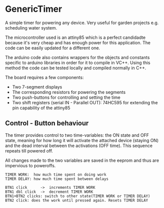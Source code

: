 # GenericTimer

A simple timer for powering any device. Very useful for garden projects e.g. scheduling water system.

The microcontroller used is an attiny85 which is a perfect candidadte because it's very cheap and has enough power for this application. The code can be easily updated for a different one.

The arduino code also contains wrappers for the objects and constants specific to arduino libraries in order for it to compile in VC++. Using this method the code can be tested locally and compiled normally in C++.

The board requires a few components:
* Two 7-segment displays
* The corresponding resistors for powering the segments
* Two push-buttons for controlling and setting the time
* Two shift registers (serial IN - Parallel OUT): 74HC595 for extending the pin capability of the attiny85

## Control - Button behaviour

The timer provides control to two time-variables: the ON state and OFF state, meaning for how long it will activate the attached device (staying ON) and the dead interval between the activations (OFF time). This sequence repeats till powered off.

All changes made to the two variables are saved in the eeprom and thus are impervious to poweroffs.

	TIMER WORK:  how much time spent on doing work
	TIMER DELAY: how much time spent between delays
	
	BTN1 click      ->  increments TIMER WORK
	BTN1 dbl click  ->  decrement TIMER WORK
	BTN1+BTN2 clicks: switch to other state(TIMER WORK or TIMER DELAY)
	BTN2 click: does the work until pressed again. Resets TIMER DELAY 
